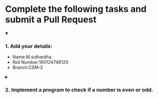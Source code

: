 # Complete the following tasks and submit a Pull Request
<details open>
<summary><h3>1. Add your details: </h3></summary>
<ul>
  <li> Name:M.sidhardha </li>
  <li> Roll Number:160124748120 </li>
  <li> Branch:CSM-2 </li>
</ul>
</details>
<details>
<summary><h3> 2. Implement a program to check if a number is even or odd. </h3></summary>
<ul>
  <li> Create a new file in the repository and add your code. </li>
  <li> Use any programming language of your choice. </li>
</ul>
</details>
